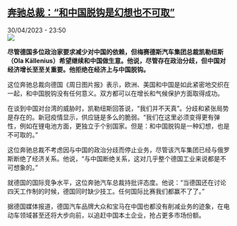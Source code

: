 <!--1682892903000-->
[奔驰总裁：“和中国脱钩是幻想也不可取”](https://www.rfi.fr/cn/%E4%B8%AD%E5%9B%BD/20230430-%E5%A5%94%E9%A9%B0%E6%80%BB%E8%A3%81-%E5%92%8C%E4%B8%AD%E5%9B%BD%E8%84%B1%E9%92%A9%E6%98%AF%E5%B9%BB%E6%83%B3%E4%B9%9F%E4%B8%8D%E5%8F%AF%E5%8F%96)
------

<div>30/04/2023 - 23:50</div><img src="https://s.rfi.fr/media/display/f33bc426-e7a0-11ed-afeb-005056a90321/w:1280/p:16x9/Ola%20K%C3%A4llenius.jpg"><p><strong>尽管德国多位政治家要求减少对中国的依赖，但梅赛德斯汽车集团总裁凯勒纽斯（Ola Källenius）希望继续和中国做生意。他说，尽管存在政治分歧，但中国对经济增长至至关重要。他拒绝在经济上与中国脱钩。                    </strong></p><div><p>这位奔驰总裁向德国《周日图片报》表示，欧洲、美国和中国是如此紧密地交织在一起，和中国脱钩没有任何意义。双方都可以在增长和气候保护方面取得成功。</p><p>在谈到中国对台湾的威胁时，凯勒纽斯回答说，“我们并不天真”。分歧和紧张局势是存在的。新冠疫情显示，供应链是多么的脆弱。“我们在这里必须变得更有弹性，例如在锂电池方面，更独立于个别国家。但是：和中国脱钩是一种幻想，也是不可取的。”</p><p>这位奔驰总裁不考虑因与中国的政治分歧而停止业务，尽管该汽车集团已经与俄罗斯断绝了经济关系。他说，“与中国断绝关系，这对几乎整个德国工业来说都是不可想象的。”</p><p>就德国的国际竞争水平，这位奔驰汽车总裁持批评态度。他说：“当德国还在讨论四天工作制的时候，德国同时缺少技工。任何国际比赛我们都赢不了了。”</p><p>据德国媒体报道，德国汽车品牌大众和宝马在中国也都没有削减业务的迹象，在电动车领域甚至还将大步向前，以追赶中国本土企业，抢占更多市场份额。</p><div data-selfpromo-newsletter></div><div data-selfpromo-app></div></div>
